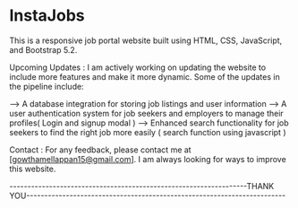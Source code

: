 # InstaJobs

This is a responsive job portal website built using HTML, CSS, JavaScript, and Bootstrap 5.2. 

Upcoming Updates : 
I am actively working on updating the website to include more features and make it more dynamic. Some of the updates in the pipeline include:

--> A database integration for storing job listings and user information
--> A user authentication system for job seekers and employers to manage their profiles( Login and signup modal )
--> Enhanced search functionality for job seekers to find the right job more easily ( search function using javascript )

Contact :
For any feedback, please contact me at [gowthamellappan15@gmail.com]. I am always looking for ways to improve this website.




------------------------------------------------------------------THANK YOU------------------------------------------------------------------------
